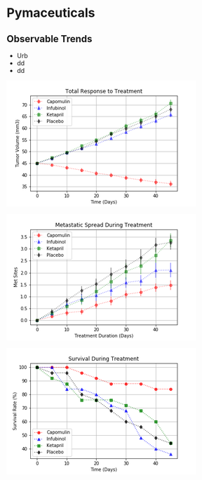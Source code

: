 # Pymaceuticals
## Observable Trends
* Urb
* dd
* dd

![Tumor](Tumor_Response.png)

![Metastatic](Met.png)

![Survival_Rates](Surv.png)